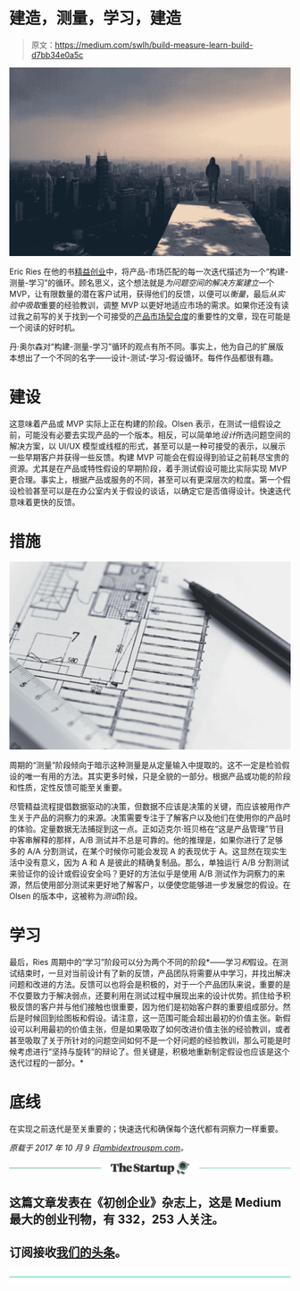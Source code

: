 # 建造，测量，学习，建造

> 原文：<https://medium.com/swlh/build-measure-learn-build-d7bb34e0a5c>

![](img/24d8e50a98df15d49de8526641742ace.png)

Eric Ries 在他的书[精益创业](http://theleanstartup.com/principles)中，将产品-市场匹配的每一次迭代描述为一个“构建-测量-学习”的循环。顾名思义，这个想法就是*为问题空间的解决方案建立*一个 MVP，让有限数量的潜在客户试用，获得他们的反馈，以便可以*衡量*，最后*从实验中吸取*重要的经验教训，调整 MVP 以更好地适应市场的需求。如果你还没有读过我之前写的关于找到一个可接受的[产品市场契合度](http://ambidextrouspm.com/product-market-fit/)的重要性的文章，现在可能是一个阅读的好时机。

丹·奥尔森对“构建-测量-学习”循环的观点有所不同。事实上，他为自己的扩展版本想出了一个不同的名字——设计-测试-学习-假设循环。每件作品都很有趣。

# 建设

这意味着产品或 MVP 实际上正在构建的阶段。Olsen 表示，在测试一组假设之前，可能没有必要去实现产品的一个版本。相反，可以简单地*设计*所选问题空间的解决方案，以 UI/UX 模型或线框的形式，甚至可以是一种可接受的表示，以展示一些早期客户并获得一些反馈。构建 MVP 可能会在假设得到验证之前耗尽宝贵的资源。尤其是在产品或特性假设的早期阶段，着手测试假设可能比实际实现 MVP 更合理。事实上，根据产品或服务的不同，甚至可以有更深层次的粒度。第一个假设检验甚至可以是在办公室内关于假设的谈话，以确定它是否值得设计。快速迭代意味着更快的反馈。

# 措施

![](img/e3e4b396da51786497b358a23ba13f3f.png)

周期的“测量”阶段倾向于暗示这种测量是从定量输入中提取的。这不一定是检验假设的唯一有用的方法。其实更多时候，只是全貌的一部分。根据产品或功能的阶段和性质，定性反馈可能至关重要。

尽管精益流程提倡数据驱动的决策，但数据不应该是决策的关键，而应该被用作产生关于产品的洞察力的来源。决策需要专注于了解客户以及他们在使用你的产品时的体验。定量数据无法捕捉到这一点。正如迈克尔·班贝格在“这是产品管理”节目中客串解释的那样，A/B 测试并不总是可靠的。他的推理是，如果你进行了足够多的 A/A 分割测试，在某个时候你可能会发现 A 的表现优于 A。这显然在现实生活中没有意义，因为 A 和 A 是彼此的精确复制品。那么，单独运行 A/B 分割测试来验证你的设计或假设安全吗？更好的方法似乎是使用 A/B 测试作为洞察力的来源，然后使用部分测试来更好地了解客户，以便使您能够进一步发展您的假设。在 Olsen 的版本中，这被称为*测试*阶段。

# 学习

最后，Ries 周期中的“学习”阶段可以分为两个不同的阶段*——学习*和*假设。在测试结束时，一旦对当前设计有了新的反馈，产品团队将需要从中学习，并找出解决问题和改进的方法。反馈可以也将会是积极的，对于一个产品团队来说，重要的是不仅要致力于解决弱点，还要利用在测试过程中展现出来的设计优势。抓住给予积极反馈的客户并与他们接触也很重要，因为他们是初始客户群的重要组成部分。然后是时候回到绘图板和假设。请注意，这一范围可能会超出最初的价值主张。新假设可以利用最初的价值主张，但是如果吸取了如何改进价值主张的经验教训，或者甚至吸取了关于所针对的问题空间如何不是一个好问题的经验教训，那么可能是时候考虑进行“坚持与旋转”的辩论了。但关键是，积极地重新制定假设也应该是这个迭代过程的一部分。*

# 底线

在实现之前迭代是至关重要的；快速迭代和确保每个迭代都有洞察力一样重要。

*原载于 2017 年 10 月 9 日*[*ambidextrouspm.com*](http://ambidextrouspm.com/build-measure-learn/)*。*

[![](img/308a8d84fb9b2fab43d66c117fcc4bb4.png)](https://medium.com/swlh)

## 这篇文章发表在《初创企业》杂志上，这是 Medium 最大的创业刊物，有 332，253 人关注。

## 订阅接收[我们的头条](http://growthsupply.com/the-startup-newsletter/)。

[![](img/b0164736ea17a63403e660de5dedf91a.png)](https://medium.com/swlh)